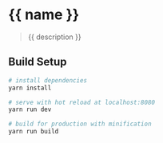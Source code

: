 # {{ name }}

> {{ description }}

## Build Setup

``` bash
# install dependencies
yarn install

# serve with hot reload at localhost:8080
yarn run dev

# build for production with minification
yarn run build
```